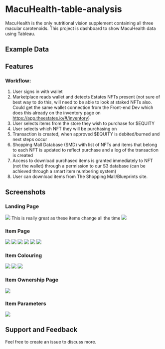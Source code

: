 # MacuHealth-table-analysis

MacuHealth is the only nutritional vision supplement containing all three macular carotenoids. This project is dashboard to show MacuHealth data using Tableau.

## Example Data



## Features

### Workflow:
1)	User signs in with wallet
2)	Marketplace reads wallet and detects Estates NFTs present (not sure of best way to do this, will need to be able to look at staked NFTs also. Could get the same wallet connection from the Front-end Dev which does this already on the inventory page on https://app.theestates.io/#/inventory)
3)	User selects items from the store they wish to purchase for $EQUITY
4)	User selects which NFT they will be purchasing on
5)	Transaction is created, when approved $EQUITY is debited/burned and next steps occur
6)	Shopping Mall Database (SMD) with list of NFTs and items that belong to each NFT is updated to reflect purchase and a log of the transaction is created
7)	Access to download purchased items is granted immediately to NFT (not the wallet) through a permission to our S3 database (can be achieved through a smart item numbering system)
8)	User can download items from The Shopping Mall/Blueprints site. 


## Screenshots
<p align="center">
    <h3>Landing Page</h3>
    <img src="https://github.com/LoveNuna/Estates-codebase/blob/main/front-end/images/Landing%20page_1.png"/>
    This is really great as these items change all the time
    <img src="https://github.com/LoveNuna/Estates-codebase/blob/main/front-end/images/Landing%20page_2.png"/>
</p>
<p align="center">
    <h3>Item Page</h3>
    <img src="https://github.com/LoveNuna/Estates-codebase/blob/main/front-end/images/Item_page_1.png"/>
    <img src="https://github.com/LoveNuna/Estates-codebase/blob/main/front-end/images/Item_page_2.png"/>
    <img src="https://github.com/LoveNuna/Estates-codebase/blob/main/front-end/images/Item_page_3.png"/>
    <img src="https://github.com/LoveNuna/Estates-codebase/blob/main/front-end/images/Item_page_4.png"/>
    <img src="https://github.com/LoveNuna/Estates-codebase/blob/main/front-end/images/Item_page_5.png"/>
    <img src="https://github.com/LoveNuna/Estates-codebase/blob/main/front-end/images/Item_page_6.png"/>
</p>
<p align="center">
    <h3>Item Colouring</h3>
    <img src="https://github.com/LoveNuna/Estates-codebase/blob/main/front-end/images/Item_colouring_1.png"/>
    <img src="https://github.com/LoveNuna/Estates-codebase/blob/main/front-end/images/Item_colouring_2.png"/>
    <img src="https://github.com/LoveNuna/Estates-codebase/blob/main/front-end/images/Item_colouring_3.png"/>
</p>
<p align="center">
    <h3>Item Ownership Page</h3>
    <img src="https://github.com/LoveNuna/Estates-codebase/blob/main/front-end/images/Item_Ownership_Page_1.png"/>
</p>
<p align="center">
    <h3>Item Parameters</h3>
    <img src="https://github.com/LoveNuna/Estates-codebase/blob/main/front-end/images/Item_Parameters.png"/>
</p>

## Support and Feedback

Feel free to create an issue to discuss more.
